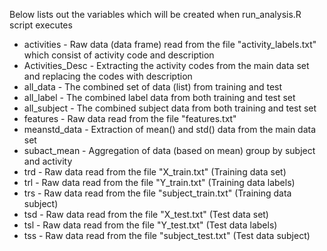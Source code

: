 Below lists out the variables which will be created when run_analysis.R script executes

- activities - Raw data (data frame) read from the file "activity_labels.txt" which consist of activity code and description
- Activities_Desc - Extracting the activity codes from the main data set and replacing the codes with description
- all_data - The combined set of data (list) from training and test
- all_label - The combined label data from both training and test set
- all_subject - The combined subject data from both training and test set
- features - Raw data read from the file "features.txt"
- meanstd_data - Extraction of mean() and std() data from the main data set
- subact_mean - Aggregation of data (based on mean) group by subject and activity
- trd - Raw data read from the file "X_train.txt" (Training data set)
- trl - Raw data read from the file "Y_train.txt" (Training data labels)
- trs - Raw data read from the file "subject_train.txt" (Training data subject)
- tsd - Raw data read from the file "X_test.txt" (Test data set)
- tsl - Raw data read from the file "Y_test.txt" (Test data labels)
- tss - Raw data read from the file "subject_test.txt" (Test data subject)
